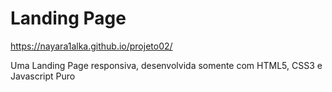 # Landing Page
https://nayara1alka.github.io/projeto02/

Uma Landing Page responsiva, desenvolvida somente com HTML5, CSS3 e Javascript Puro

